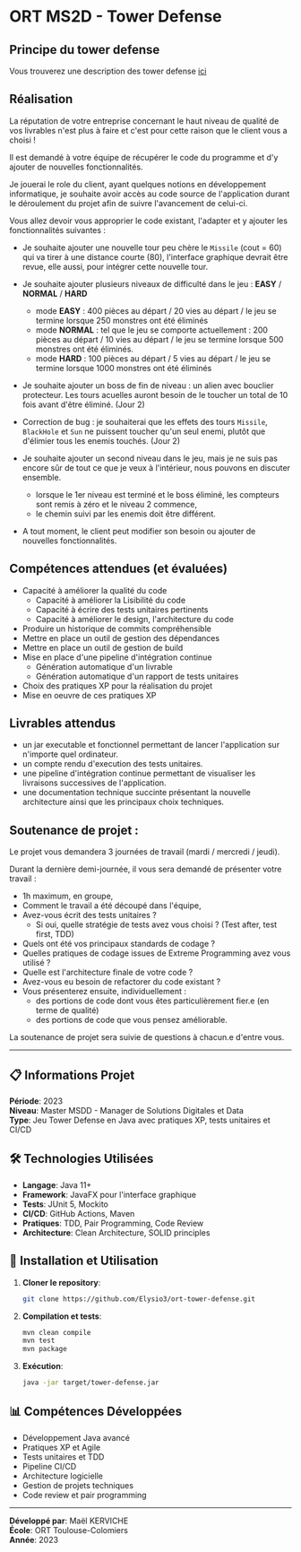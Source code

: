 # ORT MS2D - Tower Defense

## Principe du tower defense
Vous trouverez une description des tower defense [ici](https://fr.wikipedia.org/wiki/Tower_defense)

## Réalisation

La réputation de votre entreprise concernant le haut niveau de qualité de vos livrables  n'est plus à faire et c'est pour cette raison que le client vous a choisi !

Il est demandé à votre équipe de récupérer le code du programme et d'y ajouter de nouvelles fonctionnalités.

Je jouerai le role du client, ayant quelques notions en développement informatique, je souhaite avoir accès au code source de l'application durant le déroulement du projet afin de suivre l'avancement de celui-ci.

Vous allez devoir vous approprier le code existant, l'adapter et y ajouter les fonctionnalités suivantes : 
 
 * Je souhaite ajouter une nouvelle tour peu chère le `Missile` (cout = 60) qui va tirer à une distance courte (80), l'interface graphique devrait être revue, elle aussi, pour intégrer cette nouvelle tour.
 
 * Je souhaite ajouter plusieurs niveaux de difficulté dans le jeu : **EASY** / **NORMAL** / **HARD**
   * mode **EASY** : 400 pièces au départ / 20 vies au départ / le jeu se termine lorsque 250 monstres ont été éliminés
   * mode **NORMAL** : tel que le jeu se comporte actuellement : 200 pièces au départ / 10 vies au départ / le jeu se termine lorsque 500 monstres ont été éliminés.
   * mode **HARD** : 100 pièces au départ / 5 vies au départ / le jeu se termine lorsque 1000 monstres ont été éliminés

 * Je souhaite ajouter un boss de fin de niveau : un alien avec bouclier protecteur. Les tours acuelles auront besoin de le toucher un total de 10 fois avant d'être éliminé. (Jour 2)

 * Correction de bug : je souhaiterai que les effets des tours `Missile`, `BlackHole` et `Sun` ne puissent toucher qu'un seul enemi, plutôt que d'élimier tous les enemis touchés. (Jour 2)

 * Je souhaite ajouter un second niveau dans le jeu, mais je ne suis pas encore sûr de tout ce que je veux à l'intérieur, nous pouvons en discuter ensemble.
   * lorsque le 1er niveau est terminé et le boss éliminé, les compteurs sont remis à zéro et le niveau 2 commence,
   * le chemin suivi par les enemis doit être différent.

 * A tout moment, le client peut modifier son besoin ou ajouter de nouvelles fonctionnalités.


## Compétences attendues (et évaluées)

 * Capacité à améliorer la qualité du code
   * Capacité à améliorer la Lisibilité du code
   * Capacité à écrire des tests unitaires pertinents
   * Capacité à améliorer le design, l'architecture du code
 * Produire un historique de commits compréhensible
 * Mettre en place un outil de gestion des dépendances
 * Mettre en place un outil de gestion de build
 * Mise en place d'une pipeline d'intégration continue
   * Génération automatique d'un livrable
   * Génération automatique d'un rapport de tests unitaires
 * Choix des pratiques XP pour la réalisation du projet
 * Mise en oeuvre de ces pratiques XP


## Livrables attendus

 - un jar executable et fonctionnel permettant de lancer l'application sur n'importe quel ordinateur.
 - un compte rendu d'execution des tests unitaires.
 - une pipeline d'intégration continue permettant de visualiser les livraisons successives de l'application.
 - une documentation technique succinte présentant la nouvelle architecture ainsi que les principaux choix techniques.


## Soutenance de projet : 

Le projet vous demandera 3 journées de travail (mardi / mercredi / jeudi).

Durant la dernière demi-journée, il vous sera demandé de présenter votre travail :
 * 1h maximum, en groupe,
 * Comment le travail a été découpé dans l'équipe,
 * Avez-vous écrit des tests unitaires ?
   * Si oui, quelle stratégie de tests avez vous choisi ? (Test after, test first, TDD)
 * Quels ont été vos principaux standards de codage ?
 * Quelles pratiques de codage issues de Extreme Programming avez vous utilisé ?
 * Quelle est l'architecture finale de votre code ? 
 * Avez-vous eu besoin de refactorer du code existant ?
 * Vous présenterez ensuite, individuellement : 
   * des portions de code dont vous êtes particulièrement fier.e (en terme de qualité)
   * des portions de code que vous pensez améliorable.

La soutenance de projet sera suivie de questions à chacun.e d'entre vous.

---

## 📋 Informations Projet

**Période**: 2023  
**Niveau**: Master MSDD - Manager de Solutions Digitales et Data  
**Type**: Jeu Tower Defense en Java avec pratiques XP, tests unitaires et CI/CD

## 🛠️ Technologies Utilisées

- **Langage**: Java 11+
- **Framework**: JavaFX pour l'interface graphique
- **Tests**: JUnit 5, Mockito
- **CI/CD**: GitHub Actions, Maven
- **Pratiques**: TDD, Pair Programming, Code Review
- **Architecture**: Clean Architecture, SOLID principles

## 🚀 Installation et Utilisation

1. **Cloner le repository**:
   ```bash
   git clone https://github.com/Elysio3/ort-tower-defense.git
   ```

2. **Compilation et tests**:
   ```bash
   mvn clean compile
   mvn test
   mvn package
   ```

3. **Exécution**:
   ```bash
   java -jar target/tower-defense.jar
   ```

## 📊 Compétences Développées

- Développement Java avancé
- Pratiques XP et Agile
- Tests unitaires et TDD
- Pipeline CI/CD
- Architecture logicielle
- Gestion de projets techniques
- Code review et pair programming

---

**Développé par**: Maël KERVICHE  
**École**: ORT Toulouse-Colomiers  
**Année**: 2023